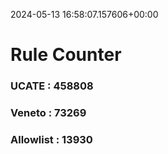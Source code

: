 2024-05-13 16:58:07.157606+00:00
# Rule Counter 
 ### UCATE : 458808

 ### Veneto : 73269

 ### Allowlist : 13930